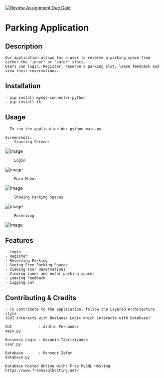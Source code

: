 [![Review Assignment Due Date](https://classroom.github.com/assets/deadline-readme-button-24ddc0f5d75046c5622901739e7c5dd533143b0c8e959d652212380cedb1ea36.svg)](https://classroom.github.com/a/545oUMxH)

# Parking Application

## Description

    Our application allows for a user to reserve a parking space from either the "inner" or "outer" slots. 
    Users can login, Register, reserve a parking slot, leave feedback and view their reservations. 
    
## Installation

    - pip install mysql-connector-python
    - pip install tk
         
## Usage

    - To run the application do: python main.py 

    Screenshots:
        Starting-Screen:
![image](https://github.com/BTP405/project-1-group-10-naa/assets/158625229/3b9bed1d-c1f9-44c7-b56c-460dca2ffc9e)
       
        Login
![image](https://github.com/BTP405/project-1-group-10-naa/assets/158625229/16e47a21-39f8-4ed3-8b06-5e335669d894)
        
        Main Menu:
![image](https://github.com/BTP405/project-1-group-10-naa/assets/158625229/675de6c3-a27e-402b-b92a-7d4857ece818)
        
        Showing Parking Spaces
![image](https://github.com/BTP405/project-1-group-10-naa/assets/158625229/5ffe3d1a-4fa3-425c-8a98-1e7655c6ef08)
        
        Reserving
![image](https://github.com/BTP405/project-1-group-10-naa/assets/158625229/51f52d3e-c9f3-4b37-b8f7-d2eabef73e7b)


## Features
    - Login
    - Register
    - Reserving Parking
    - Seeing Free Parking Spaces
    - Viewing Your Reservations
    - Viewing inner and outer parking spaces
    - Leaving Feedback
    - Logging out
    
## Contributing & Credits
    - To contribute to the application, follow the Layered Architecture style 
    (GUI interacts with Business Logic which interacts with Database)

    GUI            : Aldrin Fernandez
    main.py
    
    Business Logic : Nazanin Tabrizizadeh
    user.py
    
    Database       : Mansoor Zafar
    database.py
    
    Database Hosted Online with: Free MySQL Hosting
    https://www.freemysqlhosting.net/
